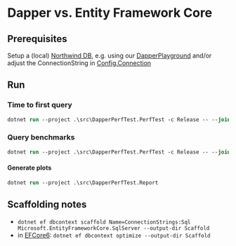 # Dapper vs. Entity Framework Core

## Prerequisites

Setup a (local) [Northwind DB](https://docs.microsoft.com/en-us/dotnet/framework/data/adonet/sql/linq/downloading-sample-databases), e.g. using our [DapperPlayground](https://github.com/bbvch/DapperPlayground) and/or adjust the ConnectionString in [Config.Connection](./src/DapperPerfTest.Common/Config.cs)

## Run

### Time to first query

```ps
dotnet run --project .\src\DapperPerfTest.PerfTest -c Release -- --join -f *TimeToFirstQuery*
```

### Query benchmarks

```ps
dotnet run --project .\src\DapperPerfTest.PerfTest -c Release -- --join -f *.Query.*
```

#### Generate plots

```ps
dotnet run --project .\src\DapperPerfTest.Report
```

## Scaffolding notes

- `dotnet ef dbcontext scaffold Name=ConnectionStrings:Sql Microsoft.EntityFrameworkCore.SqlServer --output-dir Scaffold`
- in [EFCore6](./src/DapperPerfTest.EFCore6): `dotnet ef dbcontext optimize --output-dir Scaffold`
